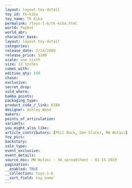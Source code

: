 ```yaml
---
layout: layout-toy-detail 
toy_id: tk-kiba
toy_name: TK Kiba
permalink: /toys-1-6/tk-kiba.html
world: Popbot
world_abr: 
character_base: 
layout: layout-toy-detail
categories: 
release_date: 2/24/2009
release_price: $100 
scale: one sixth
size: 12 inches
comes_with: 
edition_qty: 150
chase: 
exclusive: 
secret_drop: 
sold_where: 
bamba_points: 
packaging_type: 
product_code_/_link: KIBA
designer: Ashley Wood
makers: 
points_of_articulation: 
variants: 
you_might_also_like: 
article_contributors: [Phil Back, Don Slater, MW Wutasi]
toy_pics: 
backstory: 
sale_type: 
event_exclusive: 
event_details: 
source_doc: MW Wutasi - 3A spreadsheet - 01-15-2019
pagination: 
__enabled: TRUE
__collection: toys-1-6
__sort_field: toy_name'
---
```

